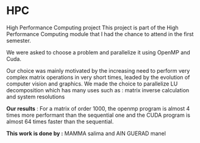 # HPC
High Performance Computing project
This project is part of the High Performance Computing module that I had the chance to attend in the first semester.

We were asked to choose a problem and parallelize it using OpenMP and Cuda. 

Our choice was mainly motivated by the increasing need to perform very complex matrix operations in very short times, leaded by the evolution of computer vision and graphics. We made the choice to parallelize LU decomposition which has many uses such as : matrix inverse calculation and system resolutions

**Our results** :
For a matrix of order 1000, the openmp program is almost 4 times more performant than the sequential one and the CUDA program is almost 64 times faster than the sequential.
 
**This work is done by :**
MAMMA salima and
AIN GUERAD manel
